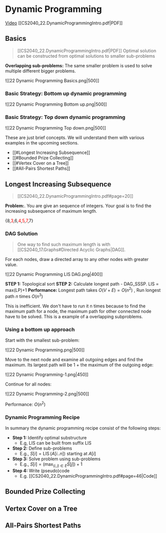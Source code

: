 # Dynamic Programming

<span class="right-menu">[Video](https://youtu.be/xSHOtb_RAJE) [[CS2040_22.DynamicProgrammingIntro.pdf\|PDF]]</span>

## Basics

> [[CS2040_22.DynamicProgrammingIntro.pdf\|PDF]] Optimal solution can be constructed from optimal solutions to smaller sub-problems

**Overlapping sub-problems:** The same smaller problem is used to solve multiple different bigger problems.

![[22 Dynamic Programming Basics.png|500]]

### Basic Strategy: Bottom up dynamic programming

![[22 Dynamic Programming Bottom up.png|500]]

### Basic Strategy: Top down dynamic programming

![[22 Dynamic Programming Top down.png|500]]


These are just brief concepts. We will understand them with various examples in the upcoming sections.

- [[#Longest Increasing Subsequence]]
- [[#Bounded Prize Collecting]]
- [[#Vertex Cover on a Tree]]
- [[#All-Pairs Shortest Paths]]

## Longest Increasing Subsequence

> [[CS2040_22.DynamicProgrammingIntro.pdf#page=20]]

**Problem:**. You are give an sequence of integers. Your goal is to find the increasing subsequence of maximum length.

<span class="center-menu">{8,<font style="color:#FF0000">3</font>,6,<font style="color:#FF0000">4</font>,<font style="color:#FF0000">5</font>,<font style="color:#FF0000">7</font>,7} </span>

### DAG Solution

> One way to find such maximum length is with [[CS2040_17.Graphs#Directed Acyclic Graphs\|DAG]]. 

For each nodes, draw a directed array to any other nodes with greater value.

![[22 Dynamic Programming LIS DAG.png|400]]

**STEP 1:** Topological sort
**STEP 2:**  Calculate longest path - DAG_SSSP. LIS = max(LP)+1
**Performance:** Longest path takes $O(V+E)=O(n^2)$ , Run longest path $n$ times $O(n^3)$

This is inefficient. We don't have to run it n times because to find the maximum path for a node, the maximum path for other connected node have to be solved. This is a example of a overlapping subproblems.

### Using a bottom up approach

Start with the smallest sub-problem:

![[22 Dynamic Programming.png|500]]

Move to the next node and examine all outgoing edges and find the maximum. Its largest path will be 1 +  the maximum of the outgoing edge:

![[22 Dynamic Programming-1.png|450]]

Continue for all nodes:

![[22 Dynamic Programming-2.png|500]]

Performance: $O(n^2)$

### Dynamic Programming Recipe

In summary the dynamic programming recipe consist of the following steps:

- **Step 1:** Identify optimal substructure
	- E.g, LIS can be built from suffix LIS
- **Step 2:** Define sub-problems
	- E.g., $S[i]=\operatorname{LIS}(A[i . . n])$ starting at $A[i]$
- **Step 3:** Solve problem using sub-problems
	- E.g., $S[i]=\left(\max _{(i, j) \in E} S[j]\right)+1$
- **Step 4:** Write (pseudo)code
	- E.g. [[CS2040_22.DynamicProgrammingIntro.pdf#page=46|Code]]
## Bounded Prize Collecting


## Vertex Cover on a Tree

## All-Pairs Shortest Paths

